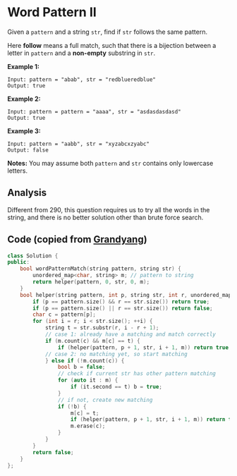 # Word Pattern II

Given a `pattern` and a string `str`, find if `str` follows the same pattern.

Here **follow** means a full match, such that there is a bijection between a letter in `pattern` and a **non-empty** substring in `str`.

**Example 1:**

```
Input: pattern = "abab", str = "redblueredblue"
Output: true
```

**Example 2:**

```
Input: pattern = pattern = "aaaa", str = "asdasdasdasd"
Output: true
```

**Example 3:**

```
Input: pattern = "aabb", str = "xyzabcxzyabc"
Output: false
```

**Notes:**
You may assume both `pattern` and `str` contains only lowercase letters.

## Analysis

Different from 290, this question requires us to try all the words in the string, and there is no better solution other than brute force search.

## Code (copied from [Grandyang](https://www.cnblogs.com/grandyang/p/5325761.html))

```c++
class Solution {
public:
    bool wordPatternMatch(string pattern, string str) {
        unordered_map<char, string> m; // pattern to string
        return helper(pattern, 0, str, 0, m);
    }
    bool helper(string pattern, int p, string str, int r, unordered_map<char, string> &m) {
        if (p == pattern.size() && r == str.size()) return true;
        if (p == pattern.size() || r == str.size()) return false;
        char c = pattern[p];
        for (int i = r; i < str.size(); ++i) {
            string t = str.substr(r, i - r + 1);
          	// case 1: already have a matching and match correctly
            if (m.count(c) && m[c] == t) {
                if (helper(pattern, p + 1, str, i + 1, m)) return true;
            // case 2: no matching yet, so start matching
            } else if (!m.count(c)) {
                bool b = false;
              	// check if current str has other pattern matching
                for (auto it : m) {
                    if (it.second == t) b = true;
                } 
              	// if not, create new matching
                if (!b) {
                    m[c] = t;
                    if (helper(pattern, p + 1, str, i + 1, m)) return true;
                    m.erase(c);
                }
            }
        }
        return false;
    }
};
```

